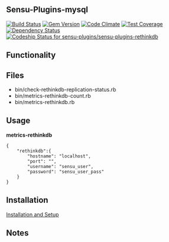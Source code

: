 ## Sensu-Plugins-mysql

[ ![Build Status](https://travis-ci.org/sensu-plugins/sensu-plugins-rethinkdb.svg?branch=master)](https://travis-ci.org/sensu-plugins/sensu-plugins-rethinkdb)
[![Gem Version](https://badge.fury.io/rb/sensu-plugins-rethinkdb.svg)](http://badge.fury.io/rb/sensu-plugins-rethinkdb)
[![Code Climate](https://codeclimate.com/github/sensu-plugins/sensu-plugins-rethinkdb/badges/gpa.svg)](https://codeclimate.com/github/sensu-plugins/sensu-plugins-rethinkdb)
[![Test Coverage](https://codeclimate.com/github/sensu-plugins/sensu-plugins-rethinkdb/badges/coverage.svg)](https://codeclimate.com/github/sensu-plugins/sensu-plugins-rethinkdb)
[![Dependency Status](https://gemnasium.com/sensu-plugins/sensu-plugins-rethinkdb.svg)](https://gemnasium.com/sensu-plugins/sensu-plugins-rethinkdb)
[![Codeship Status for sensu-plugins/sensu-plugins-rethinkdb](https://codeship.com/projects/266116c0-e896-0132-af9a-62885e5c211b/status?branch=master)](https://codeship.com/projects/82837)

## Functionality

## Files
 * bin/check-rethinkdb-replication-status.rb
 * bin/metrics-rethinkdb-count.rb
 * bin/metrics-rethinkdb.rb
 
## Usage

**metrics-rethinkdb**
```
{
    "rethinkdb":{
        "hostname": "localhost",
        "port": "",
        "username": "sensu_user",
        "password": "sensu_user_pass"
    }
}
```

## Installation

[Installation and Setup](http://sensu-plugins.io/docs/installation_instructions.html)

## Notes